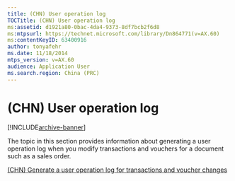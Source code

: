 ```yaml
---
title: (CHN) User operation log
TOCTitle: (CHN) User operation log
ms:assetid: d1921a80-0bac-4da4-9373-8df7bcb2f6d8
ms:mtpsurl: https://technet.microsoft.com/library/Dn864771(v=AX.60)
ms:contentKeyID: 63400916
author: tonyafehr
ms.date: 11/18/2014
mtps_version: v=AX.60
audience: Application User
ms.search.region: China (PRC)
---
```


# (CHN) User operation log 


[!INCLUDE[archive-banner](includes/archive-banner.md)]


The topic in this section provides information about generating a user operation log when you modify transactions and vouchers for a document such as a sales order.

[(CHN) Generate a user operation log for transactions and voucher changes](chn-generate-a-user-operation-log-for-transactions-and-voucher-changes.md)

  


